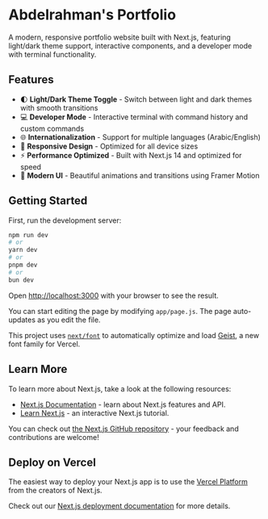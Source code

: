 # Abdelrahman's Portfolio

A modern, responsive portfolio website built with Next.js, featuring light/dark theme support, interactive components, and a developer mode with terminal functionality.

## Features

- 🌓 **Light/Dark Theme Toggle** - Switch between light and dark themes with smooth transitions
- 💻 **Developer Mode** - Interactive terminal with command history and custom commands
- 🌐 **Internationalization** - Support for multiple languages (Arabic/English)
- 📱 **Responsive Design** - Optimized for all device sizes
- ⚡ **Performance Optimized** - Built with Next.js 14 and optimized for speed
- 🎨 **Modern UI** - Beautiful animations and transitions using Framer Motion

## Getting Started

First, run the development server:

```bash
npm run dev
# or
yarn dev
# or
pnpm dev
# or
bun dev
```

Open [http://localhost:3000](http://localhost:3000) with your browser to see the result.

You can start editing the page by modifying `app/page.js`. The page auto-updates as you edit the file.

This project uses [`next/font`](https://nextjs.org/docs/app/building-your-application/optimizing/fonts) to automatically optimize and load [Geist](https://vercel.com/font), a new font family for Vercel.

## Learn More

To learn more about Next.js, take a look at the following resources:

- [Next.js Documentation](https://nextjs.org/docs) - learn about Next.js features and API.
- [Learn Next.js](https://nextjs.org/learn) - an interactive Next.js tutorial.

You can check out [the Next.js GitHub repository](https://github.com/vercel/next.js) - your feedback and contributions are welcome!

## Deploy on Vercel

The easiest way to deploy your Next.js app is to use the [Vercel Platform](https://vercel.com/new?utm_medium=default-template&filter=next.js&utm_source=create-next-app&utm_campaign=create-next-app-readme) from the creators of Next.js.

Check out our [Next.js deployment documentation](https://nextjs.org/docs/app/building-your-application/deploying) for more details.
